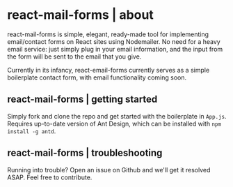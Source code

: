 # react-mail-forms | about
react-mail-forms is simple, elegant, ready-made tool for implementing email/contact forms on React sites using Nodemailer. No need for a heavy email service: just simply plug in your email information, and the input from the form will be sent to the email that you give.

Currently in its infancy, react-email-forms currently serves as a simple boilerplate contact form, with email functionality coming soon.

## react-mail-forms | getting started

Simply fork and clone the repo and get started with the boilerplate in `App.js`. Requires up-to-date version of Ant Design, which can be installed with `npm install -g antd`.

## react-mail-forms | troubleshooting

Running into trouble? Open an issue on Github and we'll get it resolved ASAP. Feel free to contribute.
